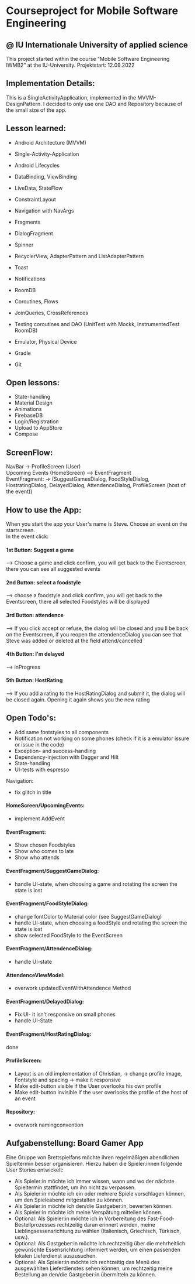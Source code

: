# Courseproject for Mobile Software Engineering 
## @ IU Internationale University of applied science

This project started within the course "Mobile Software Engineering IWMB2" at the IU-University.
Projektstart: 12.09.2022

## Implementation Details:
This is a SingleActivityApplication, implemented in the MVVM-DesignPattern. I decided to only use one DAO and Repository because of the small size of the app.


## Lesson learned: 
- Android Architecture (MVVM)   
- Single-Activity-Application  
- Android Lifecycles  
- DataBinding, ViewBinding  
- LiveData, StateFlow   
- ConstraintLayout  
  
- Navigation with NavArgs  
- Fragments   
- DialogFragment  
- Spinner  
- RecyclerView, AdapterPattern and ListAdapterPattern  
- Toast   
- Notifications  
  
- RoomDB  
- Coroutines, Flows  
- JoinQueries, CrossReferences  
- Testing coroutines and DAO (UnitTest with Mockk, InstrumentedTest RoomDB)  
  
- Emulator, Physical Device  
- Gradle  
- Git  
  
## Open lessons:
- State-handling     
- Material Design     
- Animations    
- FirebaseDB    
- Login/Registration    
- Upload to AppStore    
- Compose    


## ScreenFlow:
NavBar -> ProfileScreen (User)  
Upcoming Events (HomeScreen) --> EventFragment  
EventFragment: -> (SuggestGamesDialog, FoodStyleDialog, HostratingDialog, DelayedDialog, AttendenceDialog, ProfileScreen (host of the event))  

## How to use the App:
When you start the app your User's name is Steve. Choose an event on the startscreen.   
In the event click:  
#### 1st Button: Suggest a game
--> Choose a game and click confirm, you will get back to the Eventscreen, there you can see all suggested events  
#### 2nd Button: select a foodstyle
--> choose a foodstyle and click confirm, you will get back to the Eventscreen, there all selected Foodstyles will be displayed  
#### 3rd Button: attendence
--> If you click accept or refuse, the dialog will be closed and you ll be back on the Eventscreen, if you reopen the attendenceDialog you can see that Steve was added or deleted at the field attend/cancelled  
#### 4th Button: I'm delayed
--> inProgress  
#### 5th Button: HostRating
--> If you add a rating to the HostRatingDialog and submit it, the dialog will be closed again. Opening it again shows you the new rating  

## Open Todo's:
- Add same fontstyles to all components
- Notification not working on some phones (check if it is a emulator issure or issue in the code)
- Exception- and success-handling 
- Dependency-injection with Dagger and Hilt
- State-handling
- UI-tests with espresso

Navigation:
- fix glitch in title

#### HomeScreen/UpcomingEvents:
- implement AddEvent

#### EventFragment: 
- Show chosen Foodstyles
- Show who comes to late
- Show who attends

#### EventFragment/SuggestGameDialog: 
- handle UI-state, when choosing a game and rotating the screen the state is lost

#### EventFragment/FoodStyleDialog:
- change fontColor to Material color (see SuggestGameDialog)
- handle UI-state, when choosing a foodStyle and rotating the screen the state is lost
- show selected FoodStyle to the EventScreen

#### EventFragment/AttendenceDialog:
- handle UI-state

#### AttendenceViewModel:
- overwork updatedEventWithAttendence Method

#### EventFragment/DelayedDialog:
- Fix UI- it isn't responsive on small phones
- handle UI-State

#### EventFragment/HostRatingDialog:
done

#### ProfileScreen: 
- Layout is an old implementation of Christian, -> change profile image, Fontstyle and spacing -> make it responsive
- Make edit-button visible if the User overlooks his own profile
- Make edit-button invisible if the user overlooks the profile of the host of an event

#### Repository: 
- overwork namingconvention


## Aufgabenstellung: Board Gamer App
Eine Gruppe von Brettspielfans möchte ihren regelmäßigen abendlichen Spieltermin besser organisieren. Hierzu
haben die Spieler:innen folgende User Stories entwickelt:  
- Als Spieler:in möchte ich immer wissen, wann und wo der nächste Spieltermin stattfindet, um ihn nicht
zu verpassen.
- Als Spieler:in möchte ich ein oder mehrere Spiele vorschlagen können, um den Spieleabend mitgestalten
zu können.
- Als Spieler:in möchte ich den/die Gastgeber:in, bewerten können.
- Als Spieler:in möchte ich meine Verspätung mitteilen können.
- Optional: Als Spieler:in möchte ich in Vorbereitung des Fast-Food-Bestellprozesses rechtzeitig daran
erinnert werden, meine Lieblingsessensrichtung zu wählen (Italienisch, Griechisch, Türkisch, usw.).
- Optional: Als Gastgeber:in möchte ich rechtzeitig über die mehrheitlich gewünschte Essensrichtung
informiert werden, um einen passenden lokalen Lieferdienst auszusuchen.
- Optional: Als Spieler:in möchte ich rechtzeitig das Menü des ausgewählten Lieferdienstes sehen können,
um rechtzeitig meine Bestellung an den/die Gastgeber:in übermitteln zu können.
